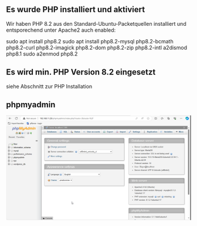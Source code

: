 ## Es wurde PHP installiert und aktiviert
Wir haben PHP 8.2 aus den Standard-Ubuntu-Packetquellen installiert und entsporechend unter Apache2 auch enabled:

sudo apt install php8.2 
sudo apt install php8.2-mysql php8.2-bcmath php8.2-curl php8.2-imagick php8.2-dom php8.2-zip php8.2-intl
a2dismod php8.1
sudo a2enmod php8.2




## Es wird min. PHP Version 8.2 eingesetzt
siehe Abschnitt zur PHP Installation

## phpmyadmin

![](Images/phpmyadmin.png)